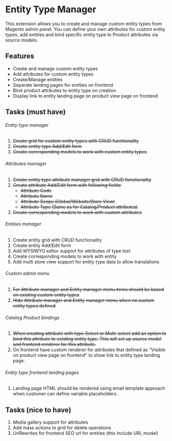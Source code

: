 Entity Type Manager
===================

This extension allows you to create and manage custom entity types from Magento admin panel.
You can define your own attributes for custom entity types, add entities and bind specific
entity type to Product attributes via source models.

Features
--------

* Create and manage custom entity types
* Add attributes for custom entity types
* Create/Manage entities
* Separate landing pages for entities on frontend
* Bind product attributes to entity type on creation
* Display link to entity landing page on product view page on frontend


Tasks (must have)
-----------------

###### Entity type manager
1. <del>Create grid for custom entity types with CRUD functionality</del>
2. <del>Create entity type Add/Edit form</del>
3. <del>Create corresponding models to work with custom entity types</del>

###### Attributes manager
1. <del>Create entity type attribute manager grid with CRUD functionality</del>
2. <del>Create attribute Add/Edit form with following fields:</del>
    * <del>Attribute Code</del>
    * <del>Attribute Name</del>
    * <del>Attribute Scope (Global/Website/Store View)</del>
    * <del>Attribute Type (Same as for Catalog/Product attributes)</del>
3. <del>Create corresponding models to work with custom attributes</del>

###### Entities manager
1. Create entity grid with CRUD functionality
2. Create entity Add/Edit form
3. Add WYSIWYG editor support for attributes of type text
4. Create corresponding models to work with entity
5. Add multi store view support for entity type data to allow translations

###### Custom admin menu
1. <del>For Attribute manager and Entity manager menu items should be based on existing custom entity types</del>
2. <del>Hide Attribute manager and Entity manager menu when no custom entity types defined</del>

###### Catalog Product bindings
1. <del>When creating attribute with type Select or Multi-select add an option to bind this attribute to existing entity type.
This will set up source model and frontend renderer for this attribute.<del>
2. On frontend have custom renderer for attributes that defined as "Visible on product view page on frontend" to show
link to entity type landing page.

###### Entity type frontend landing pages
1. Landing page HTML should be rendered using email template approach when customer can define variable placeholders.

Tasks (nice to have)
--------------------

1. Media gallery support for attributes
2. Add mass actions to grid for delete operations
3. UrlRewrites for frontend SEO url for entities (this include URL model)
